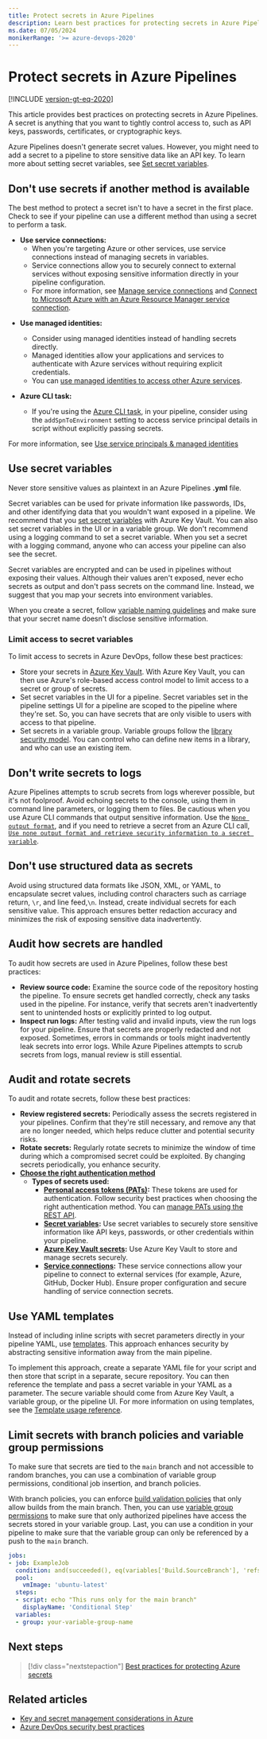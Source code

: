 ```yaml
---
title: Protect secrets in Azure Pipelines
description: Learn best practices for protecting secrets in Azure Pipelines.
ms.date: 07/05/2024
monikerRange: '>= azure-devops-2020'
---
```


# Protect secrets in Azure Pipelines

[!INCLUDE [version-gt-eq-2020](../../includes/version-gt-eq-2020.md)]

This article provides best practices on protecting secrets in Azure Pipelines. A secret is anything that you want to tightly control access to, such as API keys, passwords, certificates, or cryptographic keys.

Azure Pipelines doesn't generate secret values. However, you might need to add a secret to a pipeline to store sensitive data like an API key. To learn more about setting secret variables, see [Set secret variables](../process/set-secret-variables.md).

## Don't use secrets if another method is available

The best method to protect a secret isn't to have a secret in the first place. Check to see if your pipeline can use a different method than using a secret to perform a task. 

* **Use service connections:** 
  - When you're targeting Azure or other services, use service connections instead of managing secrets in variables.
  - Service connections allow you to securely connect to external services without exposing sensitive information directly in your pipeline configuration.
  - For more information, see [Manage service connections](../library/service-endpoints.md) and [Connect to Microsoft Azure with an Azure Resource Manager service connection](../library/connect-to-azure.md).

- **Use managed identities:**
  - Consider using managed identities instead of handling secrets directly.
  - Managed identities allow your applications and services to authenticate with Azure services without requiring explicit credentials.
  - You can [use managed identities to access other Azure services](/entra/identity/managed-identities-azure-resources/managed-identities-status). 

- **Azure CLI task:**
  - If you're using the [Azure CLI task](/azure/devops/pipelines/tasks/reference/azure-cli-v2), in your pipeline, consider using the `addSpnToEnvironment` setting to access service principal details in script without explicitly passing secrets.

For more information, see [Use service principals & managed identities](../../integrate/get-started/authentication/service-principal-managed-identity.md)

## Use secret variables

Never store sensitive values as plaintext in an Azure Pipelines **.yml** file. 

Secret variables can be used for private information like passwords, IDs, and other identifying data that you wouldn't want exposed in a pipeline. We recommend that you [set secret variables](../process/set-secret-variables.md) with Azure Key Vault. You can also set secret variables in the UI or in a variable group. We don't recommend using a logging command to set a secret variable. When you set a secret with a logging command, anyone who can access your pipeline can also see the secret. 

Secret variables are encrypted and can be used in pipelines without exposing their values. Although their values aren't exposed, never echo secrets as output and don't pass secrets on the command line. Instead, we suggest that you map your secrets into environment variables.

When you create a secret, follow [variable naming guidelines](../process/variables.md#variable-naming-restrictions) and make sure that your secret name doesn't disclose sensitive information. 

### Limit access to secret variables

To limit access to secrets in Azure DevOps, follow these best practices:
 
 - Store your secrets in [Azure Key Vault](/azure/key-vault/). With Azure Key Vault, you can then use Azure's role-based access control model to limit access to a secret or group of secrets. 
 - Set secret variables in the UI for a pipeline. Secret variables set in the pipeline settings UI for a pipeline are scoped to the pipeline where they're set. So, you can have secrets that are only visible to users with access to that pipeline. 
 - Set secrets in a variable group. Variable groups follow the [library security model](../library/index.md#library-security). You can control who can define new items in a library, and who can use an existing item.

## Don't write secrets to logs

Azure Pipelines attempts to scrub secrets from logs wherever possible, but it's not foolproof. Avoid echoing secrets to the console, using them in command line parameters, or logging them to files. Be cautious when you use Azure CLI commands that output sensitive information. Use the [`None output format`](https://aka.ms/clisecrets), and if you need to retrieve a secret from an Azure CLI call, [`Use none output format and retrieve security information to a secret variable`](/cli/azure/format-output-azure-cli#use-none-and-retrieve-security-information-at-a-later-time).

## Don't use structured data as secrets

Avoid using structured data formats like JSON, XML, or YAML, to encapsulate secret values, including control characters such as carriage return, `\r`, and line feed,`\n`. Instead, create individual secrets for each sensitive value. This approach ensures better redaction accuracy and minimizes the risk of exposing sensitive data inadvertently.

## Audit how secrets are handled

To audit how secrets are used in Azure Pipelines, follow these best practices:

- **Review source code:** Examine the source code of the repository hosting the pipeline. To ensure secrets get handled correctly, check any tasks used in the pipeline. For instance, verify that secrets aren't inadvertently sent to unintended hosts or explicitly printed to log output.
- **Inspect run logs:** After testing valid and invalid inputs, view the run logs for your pipeline. Ensure that secrets are properly redacted and not exposed. Sometimes, errors in commands or tools might inadvertently leak secrets into error logs. While Azure Pipelines attempts to scrub secrets from logs, manual review is still essential.

## Audit and rotate secrets

To audit and rotate secrets, follow these best practices:

- **Review registered secrets:** Periodically assess the secrets registered in your pipelines. Confirm that they're still necessary, and remove any that are no longer needed, which helps reduce clutter and potential security risks.
- **Rotate secrets:** Regularly rotate secrets to minimize the window of time during which a compromised secret could be exploited. By changing secrets periodically, you enhance security.
- [**Choose the right authentication method**](../../organizations/security/security-best-practices.md#choose-the-right-authentication-method)
  - **Types of secrets used:**
    - **[Personal access tokens (PATs)](../../organizations/accounts/use-personal-access-tokens-to-authenticate.md):** These tokens are used for authentication. Follow security best practices when choosing the right authentication method. You can [manage PATs using the REST API](../../organizations/accounts/manage-personal-access-tokens-via-api.md).
    - **[Secret variables](../process/set-secret-variables.md):** Use secret variables to securely store sensitive information like API keys, passwords, or other credentials within your pipeline.
    - **[Azure Key Vault secrets](/azure/key-vault/general/overview):** Use Azure Key Vault to store and manage secrets securely.
    - **[Service connections](../library/service-endpoints.md):** These service connections allow your pipeline to connect to external services (for example, Azure, GitHub, Docker Hub). Ensure proper configuration and secure handling of service connection secrets.

## Use YAML templates 

Instead of including inline scripts with secret parameters directly in your pipeline YAML, use [templates](templates.md). This approach enhances security by abstracting sensitive information away from the main pipeline.

To implement this approach, create a separate YAML file for your script and then store that script in a separate, secure repository. You can then reference the template and pass a secret variable in your YAML as a parameter. The secure variable should come from Azure Key Vault, a variable group, or the pipeline UI. For more information on using templates, see the [Template usage reference](../process/templates.md).

## Limit secrets with branch policies and variable group permissions

To make sure that secrets are tied to the `main` branch and not accessible to random branches, you can use a combination of variable group permissions, conditional job insertion, and branch policies.

With branch policies, you can enforce [build validation policies](../../repos/git/branch-policies.md#build-validation) that only allow builds from the main branch. Then, you can use [variable group permissions](../library/variable-groups.md) to make sure that only authorized pipelines have access the secrets stored in your variable group. Last, you can use a condition in your pipeline to make sure that the variable group can only be referenced by a push to the `main` branch. 

```yaml
jobs:
- job: ExampleJob
  condition: and(succeeded(), eq(variables['Build.SourceBranch'], 'refs/heads/main'))
  pool:
    vmImage: 'ubuntu-latest'
  steps:
  - script: echo "This runs only for the main branch"
    displayName: 'Conditional Step'
  variables:
  - group: your-variable-group-name
```

## Next steps

> [!div class="nextstepaction"]
> [Best practices for protecting Azure secrets](/azure/security/fundamentals/secrets-best-practices)

## Related articles

- [Key and secret management considerations in Azure](/azure/well-architected/security/design-storage-keys)
- [Azure DevOps security best practices](../../organizations/security/security-best-practices.md)
